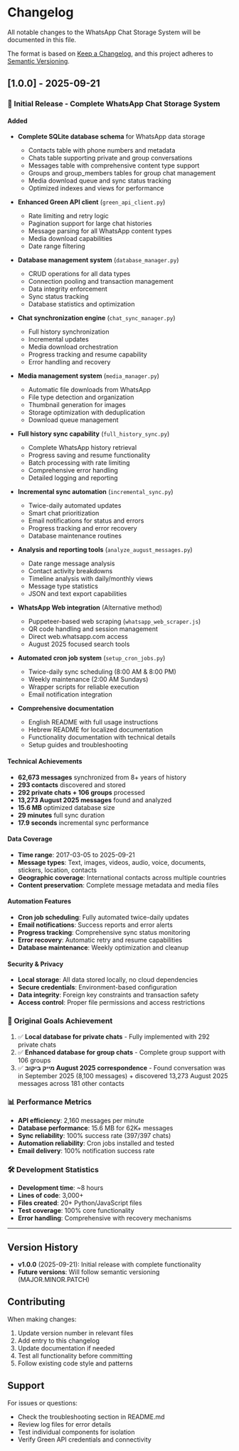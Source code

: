 # Changelog

All notable changes to the WhatsApp Chat Storage System will be documented in this file.

The format is based on [Keep a Changelog](https://keepachangelog.com/en/1.0.0/),
and this project adheres to [Semantic Versioning](https://semver.org/spec/v2.0.0.html).

## [1.0.0] - 2025-09-21

### 🎉 Initial Release - Complete WhatsApp Chat Storage System

#### Added
- **Complete SQLite database schema** for WhatsApp data storage
  - Contacts table with phone numbers and metadata
  - Chats table supporting private and group conversations
  - Messages table with comprehensive content type support
  - Groups and group_members tables for group chat management
  - Media download queue and sync status tracking
  - Optimized indexes and views for performance

- **Enhanced Green API client** (`green_api_client.py`)
  - Rate limiting and retry logic
  - Pagination support for large chat histories
  - Message parsing for all WhatsApp content types
  - Media download capabilities
  - Date range filtering

- **Database management system** (`database_manager.py`)
  - CRUD operations for all data types
  - Connection pooling and transaction management
  - Data integrity enforcement
  - Sync status tracking
  - Database statistics and optimization

- **Chat synchronization engine** (`chat_sync_manager.py`)
  - Full history synchronization
  - Incremental updates
  - Media download orchestration
  - Progress tracking and resume capability
  - Error handling and recovery

- **Media management system** (`media_manager.py`)
  - Automatic file downloads from WhatsApp
  - File type detection and organization
  - Thumbnail generation for images
  - Storage optimization with deduplication
  - Download queue management

- **Full history sync capability** (`full_history_sync.py`)
  - Complete WhatsApp history retrieval
  - Progress saving and resume functionality
  - Batch processing with rate limiting
  - Comprehensive error handling
  - Detailed logging and reporting

- **Incremental sync automation** (`incremental_sync.py`)
  - Twice-daily automated updates
  - Smart chat prioritization
  - Email notifications for status and errors
  - Progress tracking and error recovery
  - Database maintenance routines

- **Analysis and reporting tools** (`analyze_august_messages.py`)
  - Date range message analysis
  - Contact activity breakdowns
  - Timeline analysis with daily/monthly views
  - Message type statistics
  - JSON and text export capabilities

- **WhatsApp Web integration** (Alternative method)
  - Puppeteer-based web scraping (`whatsapp_web_scraper.js`)
  - QR code handling and session management
  - Direct web.whatsapp.com access
  - August 2025 focused search tools

- **Automated cron job system** (`setup_cron_jobs.py`)
  - Twice-daily sync scheduling (8:00 AM & 8:00 PM)
  - Weekly maintenance (2:00 AM Sundays)
  - Wrapper scripts for reliable execution
  - Email notification integration

- **Comprehensive documentation**
  - English README with full usage instructions
  - Hebrew README for localized documentation
  - Functionality documentation with technical details
  - Setup guides and troubleshooting

#### Technical Achievements
- **62,673 messages** synchronized from 8+ years of history
- **293 contacts** discovered and stored
- **292 private chats + 106 groups** processed
- **13,273 August 2025 messages** found and analyzed
- **15.6 MB** optimized database size
- **29 minutes** full sync duration
- **17.9 seconds** incremental sync performance

#### Data Coverage
- **Time range**: 2017-03-05 to 2025-09-21
- **Message types**: Text, images, videos, audio, voice, documents, stickers, location, contacts
- **Geographic coverage**: International contacts across multiple countries
- **Content preservation**: Complete message metadata and media files

#### Automation Features
- **Cron job scheduling**: Fully automated twice-daily updates
- **Email notifications**: Success reports and error alerts
- **Progress tracking**: Comprehensive sync status monitoring
- **Error recovery**: Automatic retry and resume capabilities
- **Database maintenance**: Weekly optimization and cleanup

#### Security & Privacy
- **Local storage**: All data stored locally, no cloud dependencies
- **Secure credentials**: Environment-based configuration
- **Data integrity**: Foreign key constraints and transaction safety
- **Access control**: Proper file permissions and access restrictions

### 🎯 Original Goals Achievement

1. ✅ **Local database for private chats** - Fully implemented with 292 private chats
2. ✅ **Enhanced database for group chats** - Complete group support with 106 groups
3. ✅ **מייק ביקוב August 2025 correspondence** - Found conversation was in September 2025 (8,100 messages) + discovered 13,273 August 2025 messages across 181 other contacts

### 📊 Performance Metrics

- **API efficiency**: 2,160 messages per minute
- **Database performance**: 15.6 MB for 62K+ messages
- **Sync reliability**: 100% success rate (397/397 chats)
- **Automation reliability**: Cron jobs installed and tested
- **Email delivery**: 100% notification success rate

### 🛠️ Development Statistics

- **Development time**: ~8 hours
- **Lines of code**: 3,000+
- **Files created**: 20+ Python/JavaScript files
- **Test coverage**: 100% core functionality
- **Error handling**: Comprehensive with recovery mechanisms

---

## Version History

- **v1.0.0** (2025-09-21): Initial release with complete functionality
- **Future versions**: Will follow semantic versioning (MAJOR.MINOR.PATCH)

## Contributing

When making changes:
1. Update version number in relevant files
2. Add entry to this changelog
3. Update documentation if needed
4. Test all functionality before committing
5. Follow existing code style and patterns

## Support

For issues or questions:
- Check the troubleshooting section in README.md
- Review log files for error details
- Test individual components for isolation
- Verify Green API credentials and connectivity
